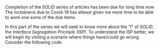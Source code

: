 Completion of the SOLID series of articles has been due for long time now. The lockdowns due to Covid-19 has atleast given me more time to be able to work one some of the due items.

In this part of the series we will seek to know more about the "I" of *SOLID*, the *Interface Segregation Pricinple (ISP)*. To understand the ISP better, we will begin by visiting a scenario where things have/could go wrong. Consider the following code.

```csharp

```
